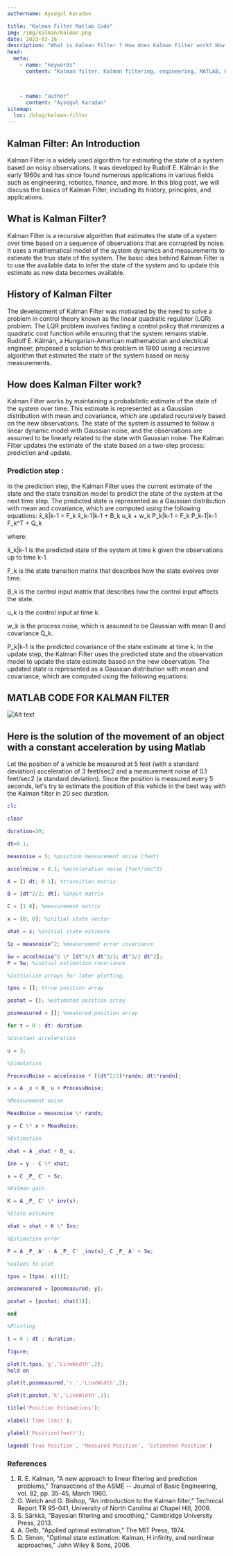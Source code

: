 ```yaml
---
authorname: Aysegul Karadan

title: "Kalman Filter Matlab Code"
img: /img/kalman/Kalman.png
date: 2023-03-16
description: "What is Kalman Filter ? How does Kalman Filter work? How can we solve real-life problem with using Kalman Filtering?"
head:
  meta:
    - name: "keywords"
      content: "Kalman filter, Kalman filtering, engineering, MATLAB, Kalman filter MATLAB, Kalman filter algorithm, Kalman filter applications, real-life Kalman filtering, how Kalman filter works, Kalman filter explained, Kalman filter examples, Kalman filter implementation, Kalman filter theory, Kalman filter basics, Kalman filter tutorial, Kalman filter guide, Kalman filter for engineers, Kalman filter use cases, Kalman filter problems, Kalman filter solutions, Kalman filter MATLAB examples, Kalman filter engineering, Kalman filter in practice, Kalman filter techniques, Kalman filter theory and application, Kalman filtering methods, Kalman filter real-world examples, Kalman filter in control systems, Kalman filter in robotics, Kalman filter in navigation, Kalman filter in aerospace, Kalman filter for signal processing, Kalman filter for tracking, Kalman filter for estimation, Kalman filter for state estimation, Kalman filter applications in engineering, Kalman filter for data smoothing, Kalman filter for noise reduction, Kalman filter in autonomous systems, Kalman filter for GPS, Kalman filter for sensor fusion, Kalman filter for object tracking, Kalman filter for dynamic systems, Kalman filter for prediction, Kalman filter for filtering, Kalman filter MATLAB code, Kalman filter MATLAB tutorial, Kalman filter MATLAB implementation, Kalman filter MATLAB applications, Kalman filter MATLAB examples, Kalman filter MATLAB guide, Kalman filter design, Kalman filter analysis, Kalman filter performance, Kalman filter accuracy, Kalman filter stability, Kalman filter convergence, Kalman filter tuning, Kalman filter parameters, Kalman filter optimization, Kalman filter and control theory, Kalman filter versus other filters, Kalman filter versus particle filter, Kalman filter mathematical model, Kalman filter for real-time systems, Kalman filter for estimation problems, Kalman filter for time series data, Kalman filter for engineering problems, Kalman filter and machine learning, Kalman filter and artificial intelligence, Kalman filter in robotics and automation, Kalman filter for vehicle tracking, Kalman filter for process control, Kalman filter for health monitoring, Kalman filter in environmental engineering, Kalman filter for industrial applications, Kalman filter for finance, Kalman filter for economics, Kalman filter in telecommunications, Kalman filter for image processing, Kalman filter for speech recognition, Kalman filter in smart sensors, Kalman filter and statistical methods, Kalman filter and signal processing, Kalman filter in digital systems, Kalman filter in communication systems, Kalman filter for system identification, Kalman filter for decision making, Kalman filter in energy systems, Kalman filter and filtering techniques, Kalman filter applications in science, Kalman filter for spatial data, Kalman filter for data assimilation, Kalman filter in military applications, Kalman filter for weather forecasting, Kalman filter in meteorology, Kalman filter for transportation systems, Kalman filter in healthcare, Kalman filter in smart grids, Kalman filter and optimization techniques, Kalman filter for robotics control, Kalman filter for predictive modeling, Kalman filter for algorithm design, Kalman filter in AI systems, Kalman filter and neural networks, Kalman filter for signal estimation, Kalman filter in research, Kalman filter for real-time estimation, Kalman filter and system dynamics, Kalman filter for autonomous vehicles, Kalman filter and complex systems"



    - name: "author"
      content: "Aysegul Karadan"
sitemap:
  loc: /blog/kalman-filter
---
```


## Kalman Filter: An Introduction

Kalman Filter is a widely used algorithm for estimating the state of a system based on noisy observations. It was developed by Rudolf E. Kálmán in the early 1960s and has since found numerous applications in various fields such as engineering, robotics, finance, and more. In this blog post, we will discuss the basics of Kalman Filter, including its history, principles, and applications.</div>
## What is Kalman Filter?

Kalman Filter is a recursive algorithm that estimates the state of a system over time based on a sequence of observations that are corrupted by noise. It uses a mathematical model of the system dynamics and measurements to estimate the true state of the system. The basic idea behind Kalman Filter is to use the available data to infer the state of the system and to update this estimate as new data becomes available.

## History of Kalman Filter


The development of Kalman Filter was motivated by the need to solve a problem in control theory known as the linear quadratic regulator (LQR) problem. The LQR problem involves finding a control policy that minimizes a quadratic cost function while ensuring that the system remains stable. Rudolf E. Kálmán, a Hungarian-American mathematician and electrical engineer, proposed a solution to this problem in 1960 using a recursive algorithm that estimated the state of the system based on noisy measurements.

## How does Kalman Filter work?

Kalman Filter works by maintaining a probabilistic estimate of the state of the system over time. This estimate is represented as a Gaussian distribution with mean and covariance, which are updated recursively based on the new observations. The state of the system is assumed to follow a linear dynamic model with Gaussian noise, and the observations are assumed to be linearly related to the state with Gaussian noise. The Kalman Filter updates the estimate of the state based on a two-step process: prediction and update.

### Prediction step :
 In the prediction step, the Kalman Filter uses the current estimate of the state and the state transition model to predict the state of the system at the next time step. The predicted state is represented as a Gaussian distribution with mean and covariance, which are computed using the following equations:
x̂_k|k-1 = F_k x̂_k-1|k-1 + B_k u_k + w_k
P_k|k-1 = F_k P_k-1|k-1 F_k^T + Q_k

where: 

x̂_k|k-1 is the predicted state of the system at time k given the observations up to time k-1.

F_k is the state transition matrix that describes how the state evolves over time.

B_k is the control input matrix that describes how the control input affects the state.

u_k is the control input at time k.

w_k is the process noise, which is assumed to be Gaussian with mean 0 and covariance Q_k.

P_k|k-1 is the predicted covariance of the state estimate at time k.
In the update step, the Kalman Filter uses the predicted state and the observation model to update the state estimate based on the new observation. The updated state is represented as a Gaussian distribution with mean and covariance, which are computed using the following equations:</br></div>


## MATLAB CODE FOR KALMAN FILTER

![Alt text](/img/kalman/Kalman.png)

## Here is the solution of the movement of an object with a constant acceleration by using Matlab

Let the position of a vehicle be measured at 5 feet (with a standard deviation) acceleration of 3 feet/sec2 and a measurement noise of 0.1 feet/sec2 (a standard deviation). Since the position is measured every 5 seconds, let's try to estimate the position of this vehicle in the best way with the Kalman filter in 20 sec duration.



```matlab
clc

clear

duration=20;

dt=0.1;

measnoise = 5; %position measurement noise (feet)

accelnoise = 0.1; %acceleration noise (feet/sec^2)

A = [1 dt; 0 1]; %transition matrix

B = [dt^2/2; dt]; %input matrix

C = [1 0]; %measurement matrix

x = [0; 0]; %initial state vector

xhat = x; %initial state estimate

Sz = measnoise^2; %measurement error covariance

Sw = accelnoise^2 \* [dt^4/4 dt^3/2; dt^3/2 dt^2];
P = Sw; %initial estimation covariance

%Initialize arrays for later plotting.

tpos = []; %true position array

poshat = []; %estimated position array

posmeasured = []; %measured position array

for t = 0 : dt: duration

%Constant acceleration

u = 3;

%Simulation

ProcessNoise = accelnoise * [(dt^2/2)*randn; dt\*randn];

x = A _x + B_ u + ProcessNoise;

%Measurement noise

MeasNoise = measnoise \* randn;

y = C \* x + MeasNoise;

%Estimation

xhat = A _xhat + B_ u;

Inn = y - C \* xhat;

s = C _P_ C' + Sz;

%Kalman gain

K = A _P_ C' \* inv(s);

%State estimate

xhat = xhat + K \* Inn;

%Estimation error

P = A _P_ A' - A _P_ C' _inv(s)_ C _P_ A' + Sw;

%values to plot

tpos = [tpos; x(1)];

posmeasured = [posmeasured; y];

poshat = [poshat; xhat(1)];

end

%Plotting

t = 0 : dt : duration;

figure;

plot(t,tpos,'g','LineWidth',2);
hold on

plot(t,posmeasured,'r.','LineWidth',2);

plot(t,poshat,'k','LineWidth',2);

title('Position Estimations');

xlabel('Time (sec)');

ylabel('Position(feet)');

legend('True Position', 'Measured Position', 'Estimated Position')


```



### References

1. R. E. Kalman, "A new approach to linear filtering and prediction problems," Transactions of the ASME -- Journal of Basic Engineering, vol. 82, pp. 35-45, March 1960.
2. G. Welch and G. Bishop, "An introduction to the Kalman filter," Technical Report TR 95-041, University of North Carolina at Chapel Hill, 2006.
3. S. Särkkä, "Bayesian filtering and smoothing," Cambridge University Press, 2013.
4. A. Gelb, "Applied optimal estimation," The MIT Press, 1974.
5. D. Simon, "Optimal state estimation: Kalman, H infinity, and nonlinear approaches," John Wiley & Sons, 2006.
